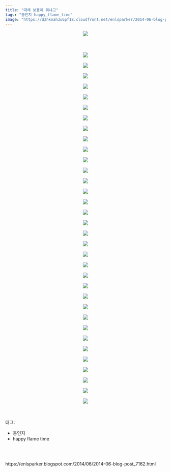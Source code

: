 ```yaml
---
title: "대체 보물이 뭐냐고"
tags: "동인지 happy_flame_time"
image: "https://d3hknah3u6pf18.cloudfront.net/enlsparker/2014-06-blog-post_7162/001.jpg"
---
```

<div class="article">
<div class="post-body entry-content" id="post-body-114908546233412916" itemprop="description articleBody">
<div class="separator" style="clear: both; text-align: center;">
<img src="{{ site.imgserver4 }}/enlsparker/2014-06-blog-post_7162/001.jpg"/></div>
<br/>
<a name="more"></a><br/>
<br/>
<div class="separator" style="clear: both; text-align: center;">
<img src="{{ site.imgserver4 }}/enlsparker/2014-06-blog-post_7162/002.jpg"/></div>
<br/>
<div class="separator" style="clear: both; text-align: center;">
<img src="{{ site.imgserver4 }}/enlsparker/2014-06-blog-post_7162/003.jpg"/></div>
<br/>
<div class="separator" style="clear: both; text-align: center;">
<img src="{{ site.imgserver4 }}/enlsparker/2014-06-blog-post_7162/004.jpg"/></div>
<br/>
<div class="separator" style="clear: both; text-align: center;">
<img src="{{ site.imgserver4 }}/enlsparker/2014-06-blog-post_7162/005.jpg"/></div>
<br/>
<div class="separator" style="clear: both; text-align: center;">
<img src="{{ site.imgserver4 }}/enlsparker/2014-06-blog-post_7162/006.jpg"/></div>
<br/>
<div class="separator" style="clear: both; text-align: center;">
<img src="{{ site.imgserver4 }}/enlsparker/2014-06-blog-post_7162/007.jpg"/></div>
<br/>
<div class="separator" style="clear: both; text-align: center;">
<img src="{{ site.imgserver4 }}/enlsparker/2014-06-blog-post_7162/008.jpg"/></div>
<br/>
<div class="separator" style="clear: both; text-align: center;">
<img src="{{ site.imgserver4 }}/enlsparker/2014-06-blog-post_7162/009.jpg"/></div>
<br/>
<div class="separator" style="clear: both; text-align: center;">
<img src="{{ site.imgserver4 }}/enlsparker/2014-06-blog-post_7162/010.jpg"/></div>
<br/>
<div class="separator" style="clear: both; text-align: center;">
<img src="{{ site.imgserver4 }}/enlsparker/2014-06-blog-post_7162/011.jpg"/></div>
<br/>
<div class="separator" style="clear: both; text-align: center;">
<img src="{{ site.imgserver4 }}/enlsparker/2014-06-blog-post_7162/012.jpg"/></div>
<br/>
<div class="separator" style="clear: both; text-align: center;">
<img src="{{ site.imgserver4 }}/enlsparker/2014-06-blog-post_7162/013.jpg"/></div>
<br/>
<div class="separator" style="clear: both; text-align: center;">
<img src="{{ site.imgserver4 }}/enlsparker/2014-06-blog-post_7162/014.jpg"/></div>
<br/>
<div class="separator" style="clear: both; text-align: center;">
<img src="{{ site.imgserver4 }}/enlsparker/2014-06-blog-post_7162/015.jpg"/></div>
<br/>
<div class="separator" style="clear: both; text-align: center;">
<img src="{{ site.imgserver4 }}/enlsparker/2014-06-blog-post_7162/016.jpg"/></div>
<br/>
<div class="separator" style="clear: both; text-align: center;">
<img src="{{ site.imgserver4 }}/enlsparker/2014-06-blog-post_7162/017.jpg"/></div>
<br/>
<div class="separator" style="clear: both; text-align: center;">
<img src="{{ site.imgserver4 }}/enlsparker/2014-06-blog-post_7162/018.jpg"/></div>
<br/>
<div class="separator" style="clear: both; text-align: center;">
<img src="{{ site.imgserver4 }}/enlsparker/2014-06-blog-post_7162/019.jpg"/></div>
<br/>
<div class="separator" style="clear: both; text-align: center;">
<img src="{{ site.imgserver4 }}/enlsparker/2014-06-blog-post_7162/020.jpg"/></div>
<br/>
<div class="separator" style="clear: both; text-align: center;">
<img src="{{ site.imgserver4 }}/enlsparker/2014-06-blog-post_7162/021.jpg"/></div>
<br/>
<div class="separator" style="clear: both; text-align: center;">
<img src="{{ site.imgserver4 }}/enlsparker/2014-06-blog-post_7162/022.jpg"/></div>
<br/>
<div class="separator" style="clear: both; text-align: center;">
<img src="{{ site.imgserver4 }}/enlsparker/2014-06-blog-post_7162/023.jpg"/></div>
<br/>
<div class="separator" style="clear: both; text-align: center;">
<img src="{{ site.imgserver4 }}/enlsparker/2014-06-blog-post_7162/024.jpg"/></div>
<br/>
<div class="separator" style="clear: both; text-align: center;">
<img src="{{ site.imgserver4 }}/enlsparker/2014-06-blog-post_7162/025.jpg"/></div>
<br/>
<div class="separator" style="clear: both; text-align: center;">
<img src="{{ site.imgserver4 }}/enlsparker/2014-06-blog-post_7162/026.jpg"/></div>
<br/>
<div class="separator" style="clear: both; text-align: center;">
<img src="{{ site.imgserver4 }}/enlsparker/2014-06-blog-post_7162/027.jpg"/></div>
<br/>
<div class="separator" style="clear: both; text-align: center;">
<img src="{{ site.imgserver4 }}/enlsparker/2014-06-blog-post_7162/028.jpg"/></div>
<br/>
<div class="separator" style="clear: both; text-align: center;">
<img src="{{ site.imgserver4 }}/enlsparker/2014-06-blog-post_7162/029.jpg"/></div>
<br/>
<div class="separator" style="clear: both; text-align: center;">
<img src="{{ site.imgserver4 }}/enlsparker/2014-06-blog-post_7162/030.jpg"/></div>
<br/>
<div class="separator" style="clear: both; text-align: center;">
<img src="{{ site.imgserver4 }}/enlsparker/2014-06-blog-post_7162/031.jpg"/></div>
<br/>
<div class="separator" style="clear: both; text-align: center;">
<img src="{{ site.imgserver4 }}/enlsparker/2014-06-blog-post_7162/032.jpg"/></div>
<br/>
<div class="separator" style="clear: both; text-align: center;">
<img src="{{ site.imgserver4 }}/enlsparker/2014-06-blog-post_7162/033.jpg"/></div>
<br/>
<div class="separator" style="clear: both; text-align: center;">
<img src="{{ site.imgserver4 }}/enlsparker/2014-06-blog-post_7162/034.jpg"/></div>
<br/>
<div class="separator" style="clear: both; text-align: center;">
<img src="{{ site.imgserver4 }}/enlsparker/2014-06-blog-post_7162/035.jpg"/></div>
<br/>
<div style="clear: both;"></div>
</div></div><br/>
<div class="tagTrail">
<p>태그: </p>
<ul>
<li>동인지</li>
<li>happy flame time</li>
</ul>
</div><br/>

<br/>
<p id="refer">https://enlsparker.blogspot.com/2014/06/2014-06-blog-post_7162.html</p>
<br/>

